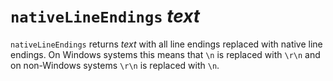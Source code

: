 # `nativeLineEndings` *text*

`nativeLineEndings` returns *text* with all line endings replaced with native
line endings. On Windows systems this means that `\n` is replaced with `\r\n`
and on non-Windows systems `\r\n` is replaced with `\n`.
